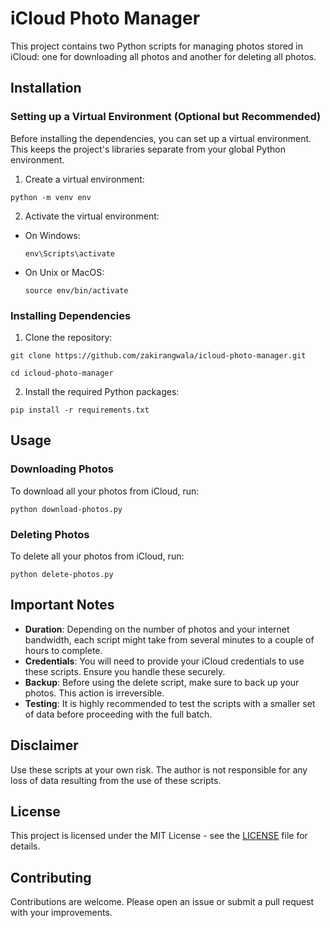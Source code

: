 # iCloud Photo Manager

This project contains two Python scripts for managing photos stored in iCloud: one for downloading all photos and another for deleting all photos. 

## Installation

### Setting up a Virtual Environment (Optional but Recommended)

Before installing the dependencies, you can set up a virtual environment. This keeps the project's libraries separate from your global Python environment.

1. Create a virtual environment:

```
python -m venv env
```

2. Activate the virtual environment:

- On Windows:

  ```
  env\Scripts\activate
  ```

- On Unix or MacOS:

  ```
  source env/bin/activate
  ```

### Installing Dependencies

1. Clone the repository:

```
git clone https://github.com/zakirangwala/icloud-photo-manager.git
```
```
cd icloud-photo-manager
```


2. Install the required Python packages:

```
pip install -r requirements.txt
```

## Usage

### Downloading Photos

To download all your photos from iCloud, run:
```
python download-photos.py
```

### Deleting Photos

To delete all your photos from iCloud, run:
```
python delete-photos.py
```

## Important Notes

- **Duration**: Depending on the number of photos and your internet bandwidth, each script might take from several minutes to a couple of hours to complete.
- **Credentials**: You will need to provide your iCloud credentials to use these scripts. Ensure you handle these securely.
- **Backup**: Before using the delete script, make sure to back up your photos. This action is irreversible.
- **Testing**: It is highly recommended to test the scripts with a smaller set of data before proceeding with the full batch.

## Disclaimer

Use these scripts at your own risk. The author is not responsible for any loss of data resulting from the use of these scripts.

## License

This project is licensed under the MIT License - see the [LICENSE](LICENSE) file for details.

## Contributing

Contributions are welcome. Please open an issue or submit a pull request with your improvements.
